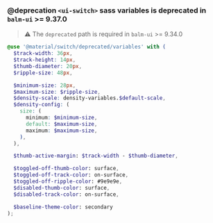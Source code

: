 ### @deprecation `<ui-switch>` sass variables is deprecated in `balm-ui` >= 9.37.0

> ⚠️ The `deprecated` path is required in `balm-ui` >= 9.34.0

```scss
@use '@material/switch/deprecated/variables' with (
  $track-width: 36px,
  $track-height: 14px,
  $thumb-diameter: 20px,
  $ripple-size: 48px,

  $minimum-size: 28px,
  $maximum-size: $ripple-size,
  $density-scale: density-variables.$default-scale,
  $density-config: (
    size: (
      minimum: $minimum-size,
      default: $maximum-size,
      maximum: $maximum-size,
    ),
  ),

  $thumb-active-margin: $track-width - $thumb-diameter,

  $toggled-off-thumb-color: surface,
  $toggled-off-track-color: on-surface,
  $toggled-off-ripple-color: #9e9e9e,
  $disabled-thumb-color: surface,
  $disabled-track-color: on-surface,

  $baseline-theme-color: secondary
);
```
